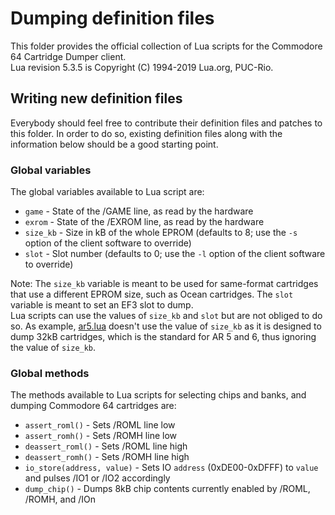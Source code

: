 # Dumping definition files

This folder provides the official collection of Lua scripts for the Commodore 64 Cartridge Dumper client.<br>
Lua revision 5.3.5 is Copyright (C) 1994-2019 Lua.org, PUC-Rio.

## Writing new definition files

Everybody should feel free to contribute their definition files and patches to this folder. In order to do so, existing definition files along with the information below should be a good starting point.

### Global variables

The global variables available to Lua script are:
 - `game` - State of the /GAME line, as read by the hardware
 - `exrom` - State of the /EXROM line, as read by the hardware
 - `size_kb` - Size in kB of the whole EPROM (defaults to 8; use the `-s` option of the client software to override)
 - `slot` - Slot number (defaults to 0; use the `-l` option of the client software to override)

Note: The `size_kb` variable is meant to be used for same-format cartridges that use a different EPROM size, such as Ocean cartridges. The `slot` variable is meant to set an EF3 slot to dump.<br>
Lua scripts can use the values of `size_kb` and `slot` but are not obliged to do so. As example, [ar5.lua](ar5.lua) doesn't use the value of `size_kb` as it is designed to dump 32kB cartridges, which is the standard for AR 5 and 6, thus ignoring the value of `size_kb`.

### Global methods

The methods available to Lua scripts for selecting chips and banks, and dumping Commodore 64 cartridges are:
 - `assert_roml()` - Sets /ROML line low
 - `assert_romh()` - Sets /ROMH line low
 - `deassert_roml()` - Sets /ROML line high
 - `deassert_romh()` - Sets /ROMH line high
 - `io_store(address, value)` - Sets IO `address` (0xDE00-0xDFFF) to `value` and pulses /IO1 or /IO2 accordingly
 - `dump_chip()` - Dumps 8kB chip contents currently enabled by /ROML, /ROMH, and /IOn
